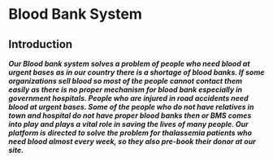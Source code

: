 # Blood Bank System
## Introduction
***Our Blood bank system solves a problem of people who need blood at urgent
bases as in our country there is a shortage of blood banks. If some organizations
sell blood so most of the people cannot contact them easily as there is no proper
mechanism for blood bank especially in government hospitals. People who are
injured in road accidents need blood at urgent bases. Some of the people who do
not have relatives in town and hospital do not have proper blood banks then or
BMS comes into play and plays a vital role in saving the lives of many people. Our
platform is directed to solve the problem for thalassemia patients who need
blood almost every week, so they also pre-book their donor at our site.***
